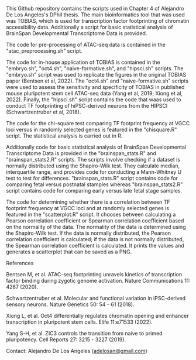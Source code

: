 This Github repository contains the scripts used in Chapter 4 of Alejandro De Los Angeles's DPhil thesis. The main bioinformatics tool that was used was TOBIAS, which is used for transcription factor footprinting of chromatin accessibility data. Additionally a script for basic statistical analysis of BrainSpan Developmental Transcriptome Data is provided.

The code for pre-processing of ATAC-seq data is contained in the "atac_preprocessing.sh" script. 

The code for in-house application of TOBIAS is contained in the "embryo.sh", "oct4.sh", "naive-formative.sh", and "hipsci.sh" scripts. The "embryo.sh" script was used to replicate the figures in the original TOBIAS paper (Bentsen et al, 2022). The "oct4.sh" and "naive-formative.sh" scripts were used to assess the sensitivity and specificity of TOBIAS in published mouse pluripotent stem cell ATAC-seq data (Yang et al, 2019; Xiong et al, 2022). Finally, the "hipsci.sh" script contains the code that waas used to conduct TF footprinting of hiPSC-derived neurons from the HIPSCI (Schwartzentruber et al, 2018).

The code for the chi-square test comparing TF footprint frequency at VGCC loci versus in randomly selected genes is featured in the "chisquare.R" script. The statistical analysis is carried out in R.

Additionally code for basic statistical analysis of BrainSpan Developmental Transcriptome Data is provided in the "brainspan_stats.R" and "brainspan_stats2.R" scripts. The scripts involve checking if a dataset is normally distributed using the Shapiro-Wilk test. They calculate median, interquartile range, and provides code for conducting a Mann-Whitney U test to test for differences. "brainspan_stats.R" script contains code for comparing fetal versus postnatal stamples whereas "brainspan_stats2.R" script contains code for comparing early versus late fetal stage samples.

The code for determining whether there is a correlation between TF footprint frequency at VGCC loci and at randomly selected genes is featured in the "scatterplot.R" script. It chooses between calculating a Pearson correlation coefficient or Spearman correlation coefficient based on the normality of the data. The normality of the data is determined using the Shapiro-Wilk test. If the data is normally distributed, the Pearson correlation coefficient is calculated; if the data is not normally distributed, the Spearman correlation coefficient is calculated. It prints the values and generates a scatterplot that can be saved as a PNG.

References

Bentsen M, et al. ATAC-seq footprinting unravels kinetics of transcription factor binding during zygotic genome activation. Nature Communications 11: 4267 (2020).

Schwartzentruber et al. Molecular and functional variation in iPSC-derived sensory neurons. Nature Genetics 50: 54 - 61 (2018).

Xiong L, et al. Oct4 differentially regulates chromatin opening and enhancer transcription in pluripotent stem cells. Elife 11:e71533 (2022).

Yang S-H, et al. ZIC3 controls the transition from naive to primed pluripotency. Cell Reports 27: 3215 - 3227 (2019).

Contact: Alejandro De Los Angeles (adelosan@gmail.com)
